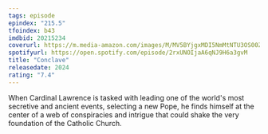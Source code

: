 ```yaml
---
tags: episode
epindex: "215.5"
tfoindex: b43
imdbid: 20215234
coverurl: https://m.media-amazon.com/images/M/MV5BYjgxMDI5NmMtNTU3OS00ZDQxLTgxZmEtNzY1ZTBmMDY4NDRkXkEyXkFqcGc@._V1_SY300_CR4,0,202,300_.jpg
spotifyurl: https://open.spotify.com/episode/2rxUNOIjaA6qNJ9H6a3gvM
title: "Conclave"
releasedate: 2024
rating: "7.4"
---
```


When Cardinal Lawrence is tasked with leading one of the world's most secretive and ancient events, selecting a new Pope, he finds himself at the center of a web of conspiracies and intrigue that could shake the very foundation of the Catholic Church.